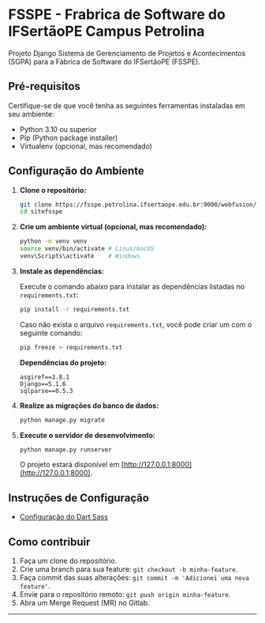 # FSSPE - Frabrica de Software do IFSertãoPE Campus Petrolina

Projeto Django Sistema de Gerenciamento de Projetos e Acontecimentos (SGPA) para a Fábrica de Software do IFSertãoPE (FSSPE).

## Pré-requisitos

Certifique-se de que você tenha as seguintes ferramentas instaladas em seu ambiente:

- Python 3.10 ou superior
- Pip (Python package installer)
- Virtualenv (opcional, mas recomendado)

## Configuração do Ambiente

1. **Clone o repositório:**

   ```bash
   git clone https://fsspe.petrolina.ifsertaope.edu.br:9000/webfusion/sitefsspe.git
   cd sitefsspe
   ```

2. **Crie um ambiente virtual (opcional, mas recomendado):**

   ```bash
   python -m venv venv
   source venv/bin/activate # Linux/macOS
   venv\Scripts\activate    # Windows
   ```

3. **Instale as dependências:**

   Execute o comando abaixo para instalar as dependências listadas no `requirements.txt`:

   ```bash
   pip install -r requirements.txt
   ```

   Caso não exista o arquivo `requirements.txt`, você pode criar um com o seguinte comando:

   ```bash
   pip freeze > requirements.txt
   ```

   **Dependências do projeto:**
   ```
   asgiref==3.8.1
   Django==5.1.6
   sqlparse==0.5.3
   ```


4. **Realize as migrações do banco de dados:**

   ```bash
   python manage.py migrate
   ```

5. **Execute o servidor de desenvolvimento:**

   ```bash
   python manage.py runserver
   ```

   O projeto estará disponível em [http://127.0.0.1:8000](http://127.0.0.1:8000).

## Instruções de Configuração

- [Configuração do Dart Sass](docs/sass/sass-setup.md)

## Como contribuir

1. Faça um clone do repositório.
2. Crie uma branch para sua feature: `git checkout -b minha-feature`.
3. Faça commit das suas alterações: `git commit -m 'Adicionei uma nova feature'`.
4. Envie para o repositório remoto: `git push origin minha-feature`.
5. Abra um Merge Request (MR) no Gitlab.


---